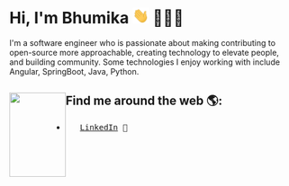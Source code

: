 # Hi, I'm Bhumika <img src="Assets/Hi.gif" width="29px">  👩🏻‍💻

I'm a software engineer who is passionate about making contributing to open-source more approachable, creating technology to elevate people, and building community. Some technologies I enjoy working with include Angular, SpringBoot, Java, Python.


## Find me around the web 🌎: <a href="https://github.com/sponsors/bhumikakr"><img align="left" width="100" height="150" src="octobhumika/octocat-1.gif?raw=true"></a>
- <pre>   <a href="https://www.linkedin.com/in/bhumika-kr/">LinkedIn</a> 💼 </pre>
